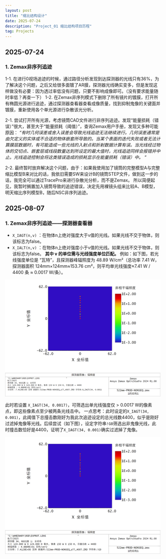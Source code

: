 ```yaml
---
layout: post
title: "缩比结构设计"
date: 2025-07-24
description: "Project_01 缩比结构项目历程"
tag: Projects
---
```

 
## 2025-07-24

### 1. Zemax非序列追迹

1-1. 在进行0视场追迹的时候，通过路径分析发现到达探测器的光线只有36%，为了解决这个问题，之后又给很多面镀了AR膜，探测器光线确实变多，但是发现这样做没有必要：因为透过率低没有问题，只要不影响成像即可。（没有要求能量随时率低？再查一下）
1-2. 在Zemax非序列模式下删除了所有镜片的镀膜，打开所有椭圆光源进行追迹，通过探测器查看器查看成像质量，找到抑制鬼像的关键面并镀膜，重新使用各个单光源进行杂散该光分析。

2-1. 尝试打开所有光源，考虑镜筒CAD文件进行非序列追迹。发现“能量损耗（错误）”很大，甚至大于“能量损耗（阈值）”，查询Zemax用户手册，发现又多种可能原因： 
    *“有时几何误差或舍入误差会导致光线追迹无法继续进行。几何误差通常是由欠定义的实体或不合适的物体嵌套所导致的。当某个表面的迭代失败或者无法计算膜层数据时，有可能造成一些光线的入射点和折射数据计算有误。当光线经过物体的交切点、嵌套层或线段数量达到所设定的最大值时，光线追迹同样会报错并中止。光线追迹控制会将这类错误造成的损耗显示在能量损耗（错误）中。 ”*

2-2. 最终暂时放弃解决这个问题，由于：如果我使用加了镜筒的完整模型A与完整缩比模型B来对比的话，我依旧需要SW来设计B的镜筒STEP文件，做到这一步的话，我完全可以通过TracePro来进行杂散光分析，而不是Zemax。
    所以简便起见，我暂时搁置加入镜筒导致的追迹错误，决定先用裸镜头组来比较A、B模型，明天缩比序列模型B，随后NSC非序列追迹。

## 2025-08-07

### 1. Zemax非序列追迹——探测器查看器

* `X_IAGT(n,v)` ：在物体n上绝对强度大于v值的光线。如果光线不交于物体，则该标志为false。 
* `X_IALT(n,v)` ：在物体n上绝对强度小于v值的光线。如果光线不交于物体，则该标志为false。 
**其中 v 的单位需与光线强度单位匹配。**
例如：如下图，若光线强度单位是 “瓦特”，且探测器峰辐照度为 48.89 W/cm²（总功率 7.41 W，探测器面积 124mm×124mm≈153.76 cm²，则平均单光线强度≈7.41 W / 4400 条 ≈ 0.0017 W/条）。

![](/images/posts/optics/Detector_IAGT.png)

此时若设置 `X_IAGT(34, 0.0017)`，可筛选出单光线强度仅 > 0.0017 W的像素点，即这些像素点至少被两条光线击中。
一点思考：此时设定的`X_IAGT(34, 0.001)`，此阈值下总撞击数刚好为我此次追迹设定的总光线数4400，似乎是刚好过滤掉鬼像等光线。后续尝试（如下图），设定字符串`!G0`筛选出非鬼像光线，此时撞击数恰好是4400，证明了`X_IAGT(34, 0.001)`确实过滤掉了鬼像。

![](/images/posts/optics/Detector_!G0.png)


<p> </p>


